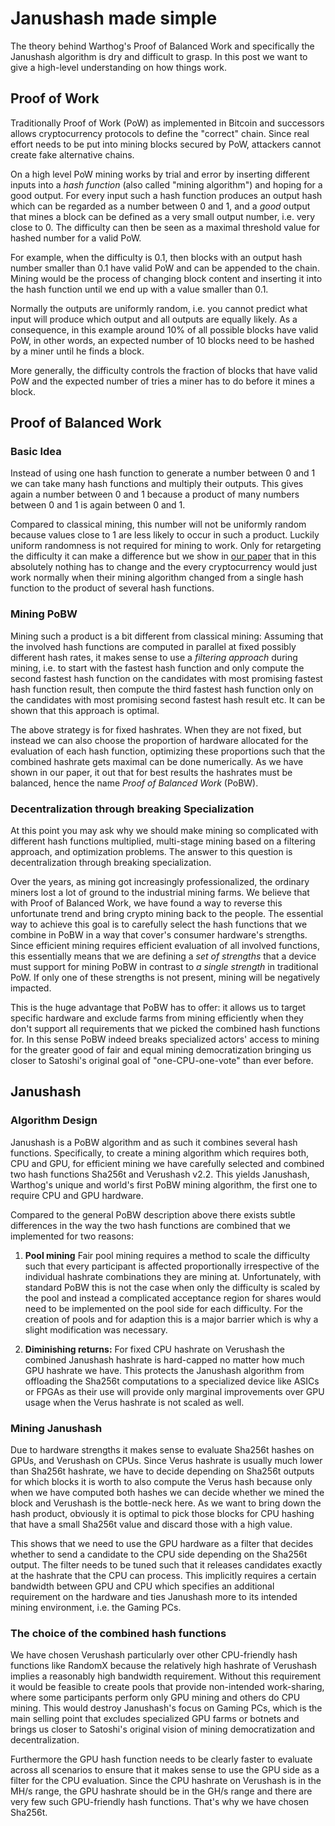 # Janushash made simple
The theory behind Warthog's Proof of Balanced Work and specifically the Janushash algorithm is dry and difficult to grasp. In this post we want to give a high-level understanding on how things work.

## Proof of Work

Traditionally Proof of Work (PoW) as implemented in Bitcoin and successors allows cryptocurrency protocols to define the "correct" chain. Since real effort needs to be put into mining blocks secured by PoW, attackers cannot create fake alternative chains.

On a high level PoW mining works by trial and error by inserting different inputs into a _hash function_ (also called "mining algorithm") and hoping for a good output. For every input such a hash function produces an output hash which can be regarded as a number between 0 and 1, and a _good_ output that mines a block can be defined as a very small output number, i.e. very close to 0.
The difficulty can then be seen as a maximal threshold value for hashed number for a valid PoW. 

For example, when the difficulty is 0.1, then blocks with an output hash number smaller than 0.1 have valid PoW and can be appended to the chain. Mining would be the process of changing block content and inserting it into the hash function until we end up with a value smaller than 0.1. 

Normally the outputs are uniformly random, i.e. you cannot predict what input will produce which output and all outputs are equally likely. As a consequence, in this example around 10% of all possible blocks have valid PoW, in other words, an expected number of 10 blocks need to be hashed by a miner until he finds a block.

More generally, the difficulty controls the fraction of blocks that have valid PoW and the expected number of tries a miner has to do before it mines a block.

## Proof of Balanced Work
### Basic Idea

Instead of using one hash function to generate a number between 0 and 1 we can take many hash functions and multiply their outputs. This gives again a number between 0 and 1 because a product of many numbers between 0 and 1 is again between 0 and 1.

Compared to classical mining, this number will not be uniformly random because values close to 1 are less likely to occur in such a product. Luckily uniform randomness is not required for mining to work. Only for retargeting the difficulty it can make a difference but we show in [our paper](https://github.com/CoinFuMasterShifu/ProofOfBalancedWork/blob/main/PoBW.pdf) that in this absolutely nothing has to change and the every cryptocurrency would just work normally when their mining algorithm changed from a single hash function to the product of several hash functions.

### Mining PoBW
Mining such a product is a bit different from classical mining: Assuming that the involved hash functions are computed in parallel at fixed possibly different hash rates, it makes sense to use a _filtering approach_ during mining, i.e. to start with the fastest hash function and only compute the second fastest hash function on the candidates with most promising fastest hash function result, then compute the third fastest hash function only on the candidates with most promising second fastest hash result etc. It can be shown that this approach is optimal.

The above strategy is for fixed hashrates. When they are not fixed, but instead we can also choose the proportion of hardware allocated for the evaluation of each hash function, optimizing these proportions such that the combined hashrate gets maximal can be done numerically. As we have shown in our paper, it out that for best results the hashrates must be balanced, hence the name _Proof of Balanced Work_ (PoBW). 

### Decentralization through breaking Specialization
At this point you may ask why we should make mining so complicated with different hash functions multiplied, multi-stage mining based on a filtering approach, and optimization problems. The answer to this question is decentralization through breaking specialization.

Over the years, as mining got increasingly professionalized, the ordinary miners lost a lot of ground to the industrial mining farms. We believe that with Proof of Balanced Work, we have found a way to reverse this unfortunate trend and bring crypto mining back to the people. The essential way to achieve this goal is to carefully select the hash functions that we combine in PoBW in a way that cover's consumer hardware's strengths. Since efficient mining requires efficient evaluation of all involved functions, this essentially means that we are defining a _set of strengths_ that a device must support for mining PoBW in contrast to _a single strength_ in traditional PoW. If only one of these strengths is not present, mining will be negatively impacted.

This is the huge advantage that PoBW has to offer: it allows us to target specific hardware and exclude farms from mining efficiently when they don't support all requirements that we picked the combined hash functions for. In this sense PoBW indeed breaks specialized actors' access to mining for the greater good of fair and equal mining democratization bringing us closer to Satoshi's original goal of "one-CPU-one-vote" than ever before.

## Janushash

### Algorithm Design
Janushash is a PoBW algorithm and as such it combines several hash functions. Specifically, to create a mining algorithm which requires both, CPU and GPU, for efficient mining we have carefully selected and combined two hash functions Sha256t and Verushash v2.2. This yields Janushash, Warthog's unique and world's first PoBW mining algorithm, the first one to require CPU and GPU hardware. 

Compared to the general PoBW description above there exists subtle differences in the way the two hash functions are combined  that we implemented for two reasons:

1. **Pool mining**
Fair pool mining requires a method to scale the difficulty such that every participant is affected proportionally irrespective of the individual hashrate combinations they are mining at. Unfortunately, with standard PoBW this is not the case when only the difficulty is scaled by the pool and instead a complicated acceptance region for shares would need to be implemented on the pool side for each difficulty. For the creation of pools and for adaption this is a major barrier which is why a slight modification was necessary.

2. **Diminishing returns:**
For fixed CPU hashrate on Verushash the combined Janushash hashrate is hard-capped no matter how much GPU hashrate we have. This protects the Janushash algorithm from offloading the Sha256t computations to a specialized device like ASICs or FPGAs as their use will provide only marginal improvements over GPU usage when the Verus hashrate is not scaled as well.

### Mining Janushash
Due to hardware strengths it makes sense to evaluate Sha256t hashes on GPUs, and Verushash on CPUs. Since Verus hashrate is usually much lower than Sha256t hashrate, we have to decide depending on Sha256t outputs for which blocks it is worth to also compute the Verus hash because only when we have computed both hashes we can decide whether we mined the block and Verushash is the bottle-neck here. As we want to bring down the hash product, obviously it is optimal to pick those blocks for CPU hashing that have a small Sha256t value and discard those with a high value.

This shows that we need to use the GPU hardware as a filter that decides whether to send a candidate to the CPU side depending on the Sha256t output. The filter needs to be tuned such that it releases candidates exactly at the hashrate that the CPU can process. This implicitly requires a certain bandwidth between GPU and CPU which specifies an additional requirement on the hardware and ties Janushash more to its intended mining environment, i.e. the Gaming PCs.

### The choice of the combined hash functions
We have chosen Verushash particularly over other CPU-friendly hash functions like RandomX because the relatively high hashrate of Verushash implies a reasonably high bandwidth requirement. Without this requirement it would be feasible to create pools that provide non-intended work-sharing, where some participants perform only GPU mining and others do CPU mining. This would destroy Janushash's focus on Gaming PCs, which is the main selling point that excludes specialized GPU farms or botnets and brings us closer to Satoshi's original vision of mining democratization and decentralization.

Furthermore the GPU hash function needs to be clearly faster to evaluate across all scenarios to ensure that it makes sense to use the GPU side as a filter for the CPU evaluation. Since the CPU hashrate on Verushash is in the MH/s range, the GPU hashrate should be in the GH/s range and there are very few such GPU-friendly hash functions. That's why we have chosen Sha256t.
